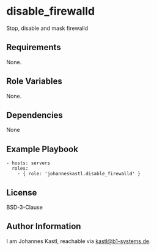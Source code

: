 disable_firewalld
=========

Stop, disable and mask firewalld

Requirements
------------

None.

Role Variables
--------------

None.

Dependencies
------------

None

Example Playbook
----------------

    - hosts: servers
      roles:
        - { role: 'johanneskastl.disable_firewalld' }

License
-------

BSD-3-Clause

Author Information
------------------

I am Johannes Kastl, reachable via kastl@b1-systems.de.
